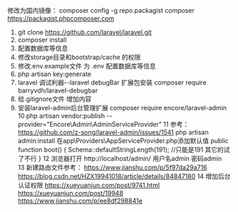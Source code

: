 修改为国内镜像：
    composer config -g repo.packagist composer https://packagist.phpcomposer.com
1. git clone https://github.com/laravel/laravel.git
2. composer install
3. 配置数据库等信息
4. 修改storage目录和bootstrap/cache 的权限
5. 修改.env.example文件 为  .env 配置数据库等信息 
6. php artisan key:generate
7. laravel 调试利器--laravel debugBar 扩展包安装    composer require barryvdh/laravel-debugbar
8. 给.gitignore文件 增加内容
9. 安装laravel-admin后台管理扩展 composer require encore/laravel-admin
10 php artisan vendor:publish --provider="Encore\Admin\AdminServiceProvider"
11 参考：https://github.com/z-song/laravel-admin/issues/1541
   php artisan admin:install
   在app\Providers\AppServiceProvider.php添加默认值
   public function boot()
   {
       Schema::defaultStringLength(191); //只能是191 其它的试了不行
   }
12 浏览器打开 http://localhost/admin/  用户名admin 密码admin   
13 新建路由文件参考： 
   https://www.jianshu.com/p/5f97da29a716
   https://blog.csdn.net/HZX19941018/article/details/84847180
14 增加后台认证权限 
    https://xueyuanjun.com/post/9741.html
    https://xueyuanjun.com/post/19948   
    https://www.jianshu.com/p/ee8df298841e
